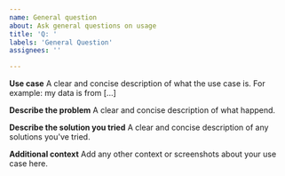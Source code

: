 ```yaml
---
name: General question
about: Ask general questions on usage
title: 'Q: '
labels: 'General Question'
assignees: ''

---
```


**Use case**
A clear and concise description of what the use case is. For example: my data is from [...]

**Describe the problem**
A clear and concise description of what happend.

**Describe the solution you tried**
A clear and concise description of any solutions you've tried.

**Additional context**
Add any other context or screenshots about your use case here.
